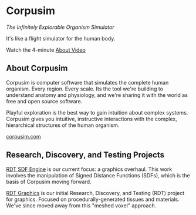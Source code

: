 # Corpusim

*The Infinitely Explorable Organism Simulator*

It's like a flight simulator for the human body.

Watch the 4-minute [About Video](https://www.youtube.com/watch?v=ONBq9S_s9xw)

## About Corpusim 

Corpusim is computer software that simulates the complete human organism. Every region. Every scale. Its the tool we're building to understand anatomy and physiology, and we're sharing it with the world as free and open source software.

Playful exploration is the best way to gain intuition about complex systems. Corpusim gives you intuitive, instructive interactions with the complex, hierarchical structures of the human organism. 

[corpusim.com](https://www.corpusim.com/)

## Research, Discovery, and Testing Projects

[RDT SDF Engine](https://github.com/Corpusim/Corpusim_RDT_SDF_Engine/tree/dev) is our current focus: a graphics overhaul. This work involves the manipulation of Signed Distance Functions (SDFs), which is the basis of Corpusim moving forward.

[RDT Graphics](https://github.com/Corpusim/Corpusim_RDT_Graphics) is our initial Research, Discovery, and Testing (RDT) project for graphics. Focused on procedurally-generated tissues and materials. We've since moved away from this "meshed voxel" approach. 

